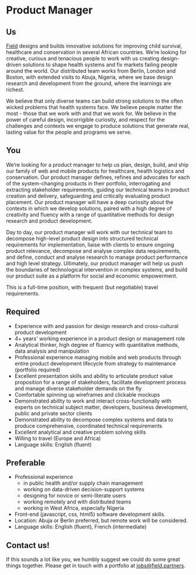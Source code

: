 # Product Manager

## Us
[Field](http://www.field.partners) designs and builds innovative solutions for improving child survival, healthcare and conservation in several African countries. We’re looking for creative, curious and tenacious people to work with us creating design-driven solutions to shape health systems and fix markets failing people around the world. Our distributed team works from Berlin, London and Boston, with extended visits to Abuja, Nigeria, where we base design research and development from the ground, where the learnings are richest. 

We believe that only diverse teams can build strong solutions to the often wicked problems that health systems face. We believe people matter the most - those that we work with and that we work for. We believe in the power of careful design, incorrigible curiosity, and respect for the challenges and contexts we engage to produce solutions that generate real, lasting value for the people and programs we serve. 

## You
We’re looking for a product manager to help us plan, design, build, and ship our family of web and mobile products for healthcare, health logistics and conservation. Our product manager defines, refines and advocates for each of the system-changing products in their portfolio, interrogating and extracting stakeholder requirements, guiding our technical teams in product creation and delivery,  safeguarding and critically evaluating product placement. Our product manager will have a deep curiosity about the contexts in which we develop solutions, paired with a high degree of creativity and fluency with a range of quantitative methods for design research and product development.

Day to day, our product manager will work with our technical team to decompose high-level product design into structured technical requirements for implementation, liaise with clients to ensure ongoing product relevance, decompose and analyse complex data requirements, and define, conduct and analyse research to manage product performance and high level strategy. Ultimately, our product manager will help us push the boundaries of technological intervention in complex systems, and build our product suite as a platform for social and economic empowerment. 

This is a full-time position, with frequent (but negotiable) travel requirements.

## Required
* Experience with and passion for design research and cross-cultural product development
* 4+ years' working experience in a product design or management role
* Analytical thinker, high degree of fluency with quantitative methods, data analysis and manipulation
* Professional experience managing mobile and web products through entire product development lifecycle from strategy to maintenance (portfolio required)
* Excellent presentation skills and ability to articulate product value proposition for a range of stakeholders, facilitate development process and manage diverse stakeholder demands on the fly
* Comfortable spinning up wireframes and clickable mockups
* Demonstrated ability to work and interact cross-functionally with experts on technical subject matter, developers, business development, public and private sector clients
* Demonstrated ability to decompose complex systems and data to produce comprehensive, coordinated technical requirements
* Excellent analytical and creative problem solving skills
* Willing to travel (Europe and Africa) 
* Language skills: English (fluent)

## Preferable
* Professional experience 
  * in public health and/or supply chain management
  * working on data-driven decision-support systems
  * designing for novice or semi-literate users
  * working remotely and with distributed teams
  * working in West Africa, especially Nigeria
* Front-end (javascript, css, html5) software development skills.
* Location: Abuja or Berlin preferred, but remote work will be considered.
* Language skills: English (fluent), French (intermediate)

## Contact us!
If this sounds a lot like you, we humbly suggest we could do some great things together. Please get in touch with a portfolio at <a href="mailto:jobs@field.partners">jobs@field.partners</a>.

